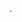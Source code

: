 .

<!---
kenamer/kenamer is a ✨ special ✨ repository because its `README.md` (this file) appears on your GitHub profile.
You can click the Preview link to take a look at your changes.
--->
